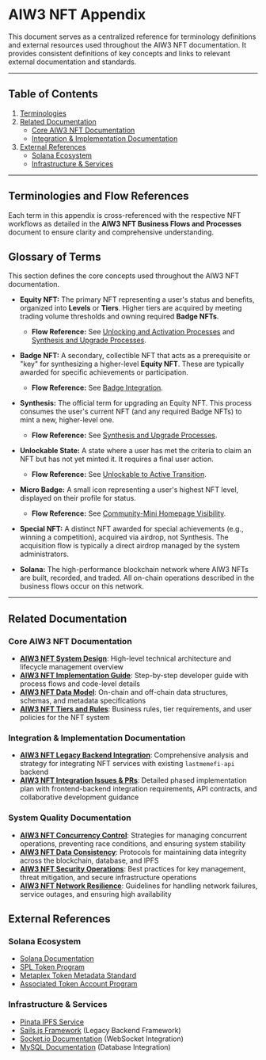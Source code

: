 # AIW3 NFT Appendix

This document serves as a centralized reference for terminology definitions and external resources used throughout the AIW3 NFT documentation. It provides consistent definitions of key concepts and links to relevant external documentation and standards.

---

## Table of Contents

1.  [Terminologies](#terminologies)
2.  [Related Documentation](#related-documentation)
    -   [Core AIW3 NFT Documentation](#core-aiw3-nft-documentation)
    -   [Integration & Implementation Documentation](#integration--implementation-documentation)
3.  [External References](#external-references)
    -   [Solana Ecosystem](#solana-ecosystem)
    -   [Infrastructure & Services](#infrastructure--services)

---

## Terminologies and Flow References

Each term in this appendix is cross-referenced with the respective NFT workflows as detailed in the **AIW3 NFT Business Flows and Processes** document to ensure clarity and comprehensive understanding.

## Glossary of Terms

This section defines the core concepts used throughout the AIW3 NFT documentation.

-   **Equity NFT:** The primary NFT representing a user's status and benefits, organized into **Levels** or **Tiers**. Higher tiers are acquired by meeting trading volume thresholds and owning required **Badge NFTs**.
    -   **Flow Reference:** See [Unlocking and Activation Processes](./AIW3-NFT-Business-Flows-and-Processes.md#unlocking-and-activation-processes) and [Synthesis and Upgrade Processes](./AIW3-NFT-Business-Flows-and-Processes.md#synthesis-and-upgrade-processes).

-   **Badge NFT:** A secondary, collectible NFT that acts as a prerequisite or "key" for synthesizing a higher-level **Equity NFT**. These are typically awarded for specific achievements or participation.
    -   **Flow Reference:** See [Badge Integration](./AIW3-NFT-Business-Flows-and-Processes.md#badge-integration).

-   **Synthesis:** The official term for upgrading an Equity NFT. This process consumes the user's current NFT (and any required Badge NFTs) to mint a new, higher-level one.
    -   **Flow Reference:** See [Synthesis and Upgrade Processes](./AIW3-NFT-Business-Flows-and-Processes.md#synthesis-and-upgrade-processes).

-   **Unlockable State:** A state where a user has met the criteria to claim an NFT but has not yet minted it. It requires a final user action.
    -   **Flow Reference:** See [Unlockable to Active Transition](./AIW3-NFT-Business-Flows-and-Processes.md#unlockable-to-active-transition).

-   **Micro Badge:** A small icon representing a user's highest NFT level, displayed on their profile for status.
    -   **Flow Reference:** See [Community-Mini Homepage Visibility](./AIW3-NFT-Business-Flows-and-Processes.md#community-mini-homepage-visibility).

-   **Special NFT:** A distinct NFT awarded for special achievements (e.g., winning a competition), acquired via airdrop, not Synthesis. The acquisition flow is typically a direct airdrop managed by the system administrators.

-   **Solana:** The high-performance blockchain network where AIW3 NFTs are built, recorded, and traded. All on-chain operations described in the business flows occur on this network.

---

## Related Documentation

### Core AIW3 NFT Documentation
- **[AIW3 NFT System Design](./AIW3-NFT-System-Design.md)**: High-level technical architecture and lifecycle management overview
- **[AIW3 NFT Implementation Guide](./AIW3-NFT-Implementation-Guide.md)**: Step-by-step developer guide with process flows and code-level details
- **[AIW3 NFT Data Model](./AIW3-NFT-Data-Model.md)**: On-chain and off-chain data structures, schemas, and metadata specifications
- **[AIW3 NFT Tiers and Rules](./AIW3-NFT-Tiers-and-Rules.md)**: Business rules, tier requirements, and user policies for the NFT system

### Integration & Implementation Documentation
- **[AIW3 NFT Legacy Backend Integration](./AIW3-NFT-Legacy-Backend-Integration.md)**: Comprehensive analysis and strategy for integrating NFT services with existing `lastmemefi-api` backend
- **[AIW3 NFT Integration Issues & PRs](./AIW3-NFT-Integration-Issues-PRs.md)**: Detailed phased implementation plan with frontend-backend integration requirements, API contracts, and collaborative development guidance

### System Quality Documentation
- **[AIW3 NFT Concurrency Control](./AIW3-NFT-Concurrency-Control.md)**: Strategies for managing concurrent operations, preventing race conditions, and ensuring system stability
- **[AIW3 NFT Data Consistency](./AIW3-NFT-Data-Consistency.md)**: Protocols for maintaining data integrity across the blockchain, database, and IPFS
- **[AIW3 NFT Security Operations](./AIW3-NFT-Security-Operations.md)**: Best practices for key management, threat mitigation, and secure infrastructure operations
- **[AIW3 NFT Network Resilience](./AIW3-NFT-Network-Resilience.md)**: Guidelines for handling network failures, service outages, and ensuring high availability

## External References

### Solana Ecosystem
- [Solana Documentation](https://docs.solana.com/)
- [SPL Token Program](https://spl.solana.com/token)
- [Metaplex Token Metadata Standard](https://docs.metaplex.com/programs/token-metadata/)
- [Associated Token Account Program](https://spl.solana.com/associated-token-account)

### Infrastructure & Services
- [Pinata IPFS Service](https://pinata.cloud)
- [Sails.js Framework](https://sailsjs.com/) (Legacy Backend Framework)
- [Socket.io Documentation](https://socket.io/docs/) (WebSocket Integration)
- [MySQL Documentation](https://dev.mysql.com/doc/) (Database Integration)
